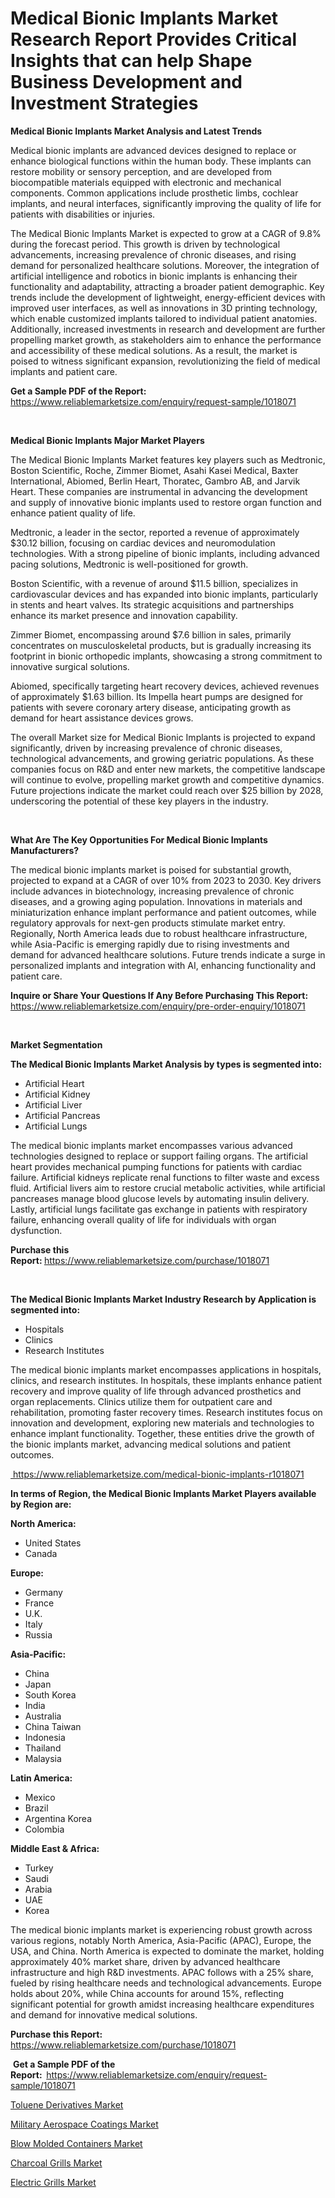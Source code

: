 <p><h1>Medical Bionic Implants Market Research Report Provides Critical Insights that can help Shape Business Development and Investment Strategies</h1></p><p><strong>Medical Bionic Implants Market Analysis and Latest Trends</strong></p>
<p><p>Medical bionic implants are advanced devices designed to replace or enhance biological functions within the human body. These implants can restore mobility or sensory perception, and are developed from biocompatible materials equipped with electronic and mechanical components. Common applications include prosthetic limbs, cochlear implants, and neural interfaces, significantly improving the quality of life for patients with disabilities or injuries.</p><p>The Medical Bionic Implants Market is expected to grow at a CAGR of 9.8% during the forecast period. This growth is driven by technological advancements, increasing prevalence of chronic diseases, and rising demand for personalized healthcare solutions. Moreover, the integration of artificial intelligence and robotics in bionic implants is enhancing their functionality and adaptability, attracting a broader patient demographic. Key trends include the development of lightweight, energy-efficient devices with improved user interfaces, as well as innovations in 3D printing technology, which enable customized implants tailored to individual patient anatomies. Additionally, increased investments in research and development are further propelling market growth, as stakeholders aim to enhance the performance and accessibility of these medical solutions. As a result, the market is poised to witness significant expansion, revolutionizing the field of medical implants and patient care.</p></p>
<p><strong>Get a Sample PDF of the Report:&nbsp;</strong> <a href="https://www.reliablemarketsize.com/enquiry/request-sample/1018071">https://www.reliablemarketsize.com/enquiry/request-sample/1018071</a></p>
<p>&nbsp;</p>
<p><strong>Medical Bionic Implants Major Market Players</strong></p>
<p><p>The Medical Bionic Implants Market features key players such as Medtronic, Boston Scientific, Roche, Zimmer Biomet, Asahi Kasei Medical, Baxter International, Abiomed, Berlin Heart, Thoratec, Gambro AB, and Jarvik Heart. These companies are instrumental in advancing the development and supply of innovative bionic implants used to restore organ function and enhance patient quality of life.</p><p>Medtronic, a leader in the sector, reported a revenue of approximately $30.12 billion, focusing on cardiac devices and neuromodulation technologies. With a strong pipeline of bionic implants, including advanced pacing solutions, Medtronic is well-positioned for growth.</p><p>Boston Scientific, with a revenue of around $11.5 billion, specializes in cardiovascular devices and has expanded into bionic implants, particularly in stents and heart valves. Its strategic acquisitions and partnerships enhance its market presence and innovation capability.</p><p>Zimmer Biomet, encompassing around $7.6 billion in sales, primarily concentrates on musculoskeletal products, but is gradually increasing its footprint in bionic orthopedic implants, showcasing a strong commitment to innovative surgical solutions.</p><p>Abiomed, specifically targeting heart recovery devices, achieved revenues of approximately $1.63 billion. Its Impella heart pumps are designed for patients with severe coronary artery disease, anticipating growth as demand for heart assistance devices grows.</p><p>The overall Market size for Medical Bionic Implants is projected to expand significantly, driven by increasing prevalence of chronic diseases, technological advancements, and growing geriatric populations. As these companies focus on R&D and enter new markets, the competitive landscape will continue to evolve, propelling market growth and competitive dynamics. Future projections indicate the market could reach over $25 billion by 2028, underscoring the potential of these key players in the industry.</p></p>
<p>&nbsp;</p>
<p><strong>What Are The Key Opportunities For Medical Bionic Implants Manufacturers?</strong></p>
<p><p>The medical bionic implants market is poised for substantial growth, projected to expand at a CAGR of over 10% from 2023 to 2030. Key drivers include advances in biotechnology, increasing prevalence of chronic diseases, and a growing aging population. Innovations in materials and miniaturization enhance implant performance and patient outcomes, while regulatory approvals for next-gen products stimulate market entry. Regionally, North America leads due to robust healthcare infrastructure, while Asia-Pacific is emerging rapidly due to rising investments and demand for advanced healthcare solutions. Future trends indicate a surge in personalized implants and integration with AI, enhancing functionality and patient care.</p></p>
<p><strong>Inquire or Share Your Questions If Any Before Purchasing This Report:</strong> <a href="https://www.reliablemarketsize.com/enquiry/pre-order-enquiry/1018071">https://www.reliablemarketsize.com/enquiry/pre-order-enquiry/1018071</a></p>
<p>&nbsp;</p>
<p><strong>Market Segmentation</strong></p>
<p><strong>The Medical Bionic Implants Market Analysis by types is segmented into:</strong></p>
<p><ul><li>Artificial Heart</li><li>Artificial Kidney</li><li>Artificial Liver</li><li>Artificial Pancreas</li><li>Artificial Lungs</li></ul></p>
<p><p>The medical bionic implants market encompasses various advanced technologies designed to replace or support failing organs. The artificial heart provides mechanical pumping functions for patients with cardiac failure. Artificial kidneys replicate renal functions to filter waste and excess fluid. Artificial livers aim to restore crucial metabolic activities, while artificial pancreases manage blood glucose levels by automating insulin delivery. Lastly, artificial lungs facilitate gas exchange in patients with respiratory failure, enhancing overall quality of life for individuals with organ dysfunction.</p></p>
<p><strong>Purchase this Report:&nbsp;</strong><a href="https://www.reliablemarketsize.com/purchase/1018071">https://www.reliablemarketsize.com/purchase/1018071</a></p>
<p>&nbsp;</p>
<p><strong>The Medical Bionic Implants Market Industry Research by Application is segmented into:</strong></p>
<p><ul><li>Hospitals</li><li>Clinics</li><li>Research Institutes</li></ul></p>
<p><p>The medical bionic implants market encompasses applications in hospitals, clinics, and research institutes. In hospitals, these implants enhance patient recovery and improve quality of life through advanced prosthetics and organ replacements. Clinics utilize them for outpatient care and rehabilitation, promoting faster recovery times. Research institutes focus on innovation and development, exploring new materials and technologies to enhance implant functionality. Together, these entities drive the growth of the bionic implants market, advancing medical solutions and patient outcomes.</p></p>
<p><a href="https://www.reliablemarketsize.com/medical-bionic-implants-r1018071">&nbsp;https://www.reliablemarketsize.com/medical-bionic-implants-r1018071</a></p>
<p><strong>In terms of Region, the Medical Bionic Implants Market Players available by Region are:</strong></p>
<p>
    <p> <strong> North America: </strong>
        <ul>
            <li>United States</li>
            <li>Canada</li>
        </ul>
        </p> 
    <p> <strong> Europe: </strong>
        <ul>
            <li>Germany</li>
            <li>France</li>
            <li>U.K.</li>
            <li>Italy</li>
            <li>Russia</li>
        </ul>
        </p> 
    <p> <strong> Asia-Pacific: </strong>
        <ul>
            <li>China</li>
            <li>Japan</li>
            <li>South Korea</li>
            <li>India</li>
            <li>Australia</li>
            <li>China Taiwan</li>
            <li>Indonesia</li>
            <li>Thailand</li>
            <li>Malaysia</li>
        </ul>
        </p> 
    <p> <strong> Latin America: </strong>
        <ul>
            <li>Mexico</li>
            <li>Brazil</li>
            <li>Argentina Korea</li>
            <li>Colombia</li>
        </ul>
        </p> 
    <p> <strong> Middle East & Africa: </strong>
        <ul>
            <li>Turkey</li>
            <li>Saudi</li>
            <li>Arabia</li>
            <li>UAE</li>
            <li>Korea</li>
        </ul>
    </p>
    </p>
<p><p>The medical bionic implants market is experiencing robust growth across various regions, notably North America, Asia-Pacific (APAC), Europe, the USA, and China. North America is expected to dominate the market, holding approximately 40% market share, driven by advanced healthcare infrastructure and high R&D investments. APAC follows with a 25% share, fueled by rising healthcare needs and technological advancements. Europe holds about 20%, while China accounts for around 15%, reflecting significant potential for growth amidst increasing healthcare expenditures and demand for innovative medical solutions.</p></p>
<p><strong>Purchase this Report: </strong><a href="https://www.reliablemarketsize.com/purchase/1018071">https://www.reliablemarketsize.com/purchase/1018071</a></p>
<p>&nbsp;<strong>Get a Sample PDF of the Report:&nbsp;&nbsp;</strong><a href="https://www.reliablemarketsize.com/enquiry/request-sample/1018071">https://www.reliablemarketsize.com/enquiry/request-sample/1018071</a></p>
<p><strong></strong></p>
<p><p><a href="https://www.linkedin.com/pulse/toluene-derivatives-market-growth-segmentation-regional-exkze?trackingId=CvGnoK4GSNOfNWedbQ2C3Q%3D%3D">Toluene Derivatives Market</a></p><p><a href="https://issuu.com/reportprime-2/docs/military-aerospace-coatings-market-_94ec37c2232902">Military Aerospace Coatings Market</a></p><p><a href="https://issuu.com/reportprime-2/docs/blow-molded-containers-market-size-_a418b6b2ce89cd">Blow Molded Containers Market</a></p><p><a href="https://medium.com/@delaneyhayes2022/the-charcoal-grills-market-has-grown-significantly-as-a-result-of-several-important-causes-19c9d50eae65">Charcoal Grills Market</a></p><p><a href="https://medium.com/@delaneyhayes2022/the-electric-grills-market-industry-provides-a-comprehensive-and-current-analysis-of-the-sector-b98d97998886">Electric Grills Market</a></p></p>